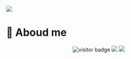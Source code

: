 ![](https://youpai.roccoshi.top/img/20200804214216.png)

# 🧐 Aboud me
 
<p align="center">
<img src="https://visitor-badge.laobi.icu/badge?page_id=Lincest.Lincest&title=hits" alt="visitor badge"/>
<a href="mailto:imroccoshi@gmail.com"><img src="https://img.shields.io/badge/gmail-imroccoshi%40gmail.com-red"></a>
<a href="https://roccoshi.top"><img src="https://img.shields.io/badge/blog-roccoshi-green"></a>
</p>

<p align="center">
  <img src="https://github-readme-stats.vercel.app/api?username=Lincest&show_icons=true&count_private=true&show_owner=true" alt="">
</p>


